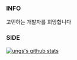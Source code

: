 
###  INFO 
고민하는 개발자를 희망합니다
### SIDE ####

[![ungs's github stats](https://github-readme-stats.vercel.app/api?username=ung6039&show_icons=true)](https://github.com/anuraghazra/github-readme-stats)
                
